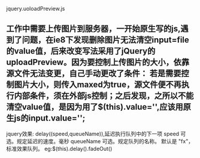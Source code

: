jquery.uoloadPreview.js

工作中需要上传图片到服务器，一开始原生写的js,遇到了问题，在ie8下发现删除图片无法清空input=file 的value值，后来改变写法采用了jQuery的uploadPreview。因为要控制上传图片的大小，依靠源文件无法变更，自己手动更改了条件：
若是需要控制图片大小，则传入maxed为true，源文件便不再执行内部条件，须在外部js控制；之后发现，之所以不能清空value值，是因为用了$(this).value='',应该用原生js的input.value='';
-------------------------------------------------------------------------------

jquery效果:
delay((speed,queueName)),延迟执行队列中的下一项
speed   可选。规定延迟的速度。毫秒
queueName   可选。规定队列的名称。
默认是 "fx"，标准效果队列。
eg:$(this).delay().fadeOut()

